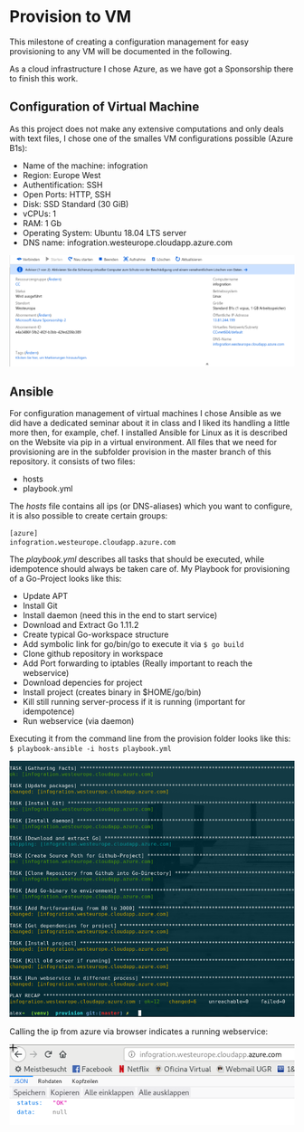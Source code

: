 # Provision to VM

This milestone of creating a configuration management for easy provisioning to any VM will be documented in the following.

As a cloud infrastructure I chose Azure, as we have got a Sponsorship there to finish this work.

## Configuration of Virtual Machine

As this project does not make any extensive computations and only deals with text files, 
I chose one of the smalles VM configurations possible (Azure B1s):

- Name of the machine: infogration
- Region: Europe West
- Authentification: SSH
- Open Ports: HTTP, SSH
- Disk: SSD Standard (30 GiB)
- vCPUs: 1
- RAM: 1 Gb
- Operating System: Ubuntu 18.04 LTS server
- DNS name: infogration.westeurope.cloudapp.azure.com

![Azure screenshot](./provision/azure.png)

## Ansible

For configuration management of virtual machines I chose Ansible as we did have a dedicated seminar about it in class and I liked its handling a little more then, for example, chef.
I installed Ansible for Linux as it is described on the Website via pip in a virtual environment.
All files that we need for provisioning are in the subfolder provision in the master branch of this repository. 
it consists of two files:

 - hosts
 - playbook.yml
 
The _hosts_ file contains all ips (or DNS-aliases) which you want to configure, it is also possible to create certain groups:

```
[azure]
infogration.westeurope.cloudapp.azure.com
```

The _playbook.yml_ describes all tasks that should be executed, while idempotence should always be taken care of.
My Playbook for provisioning of a Go-Project looks like this:

- Update APT
- Install Git
- Install daemon (need this in the end to start service)
- Download and Extract Go 1.11.2
- Create typical Go-workspace structure
- Add symbolic link for go/bin/go to execute it via `$ go build`
- Clone github repository in workspace
- Add Port forwarding to iptables (Really important to reach the webservice)
- Download depencies for project
- Install project (creates binary in $HOME/go/bin)
- Kill still running server-process if it is running (important for idempotence)
- Run webservice (via daemon)

Executing it from the command line from the provision folder looks like this:
`$ playbook-ansible -i hosts playbook.yml`

![Image configure VM](./provision/provision.png)

Calling the ip from azure via browser indicates a running webservice:

![Image running service](./provision/running.png)
